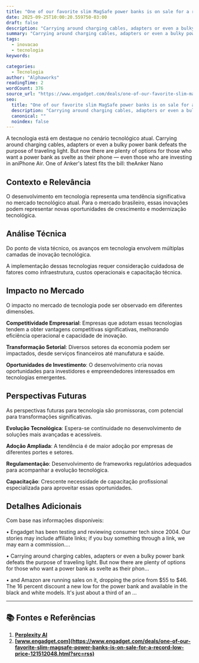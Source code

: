 ```yaml
---
title: "One of our favorite slim MagSafe power banks is on sale for a record-low price"
date: 2025-09-25T10:00:20.559750-03:00
draft: false
description: "Carrying around charging cables, adapters or even a bulky power bank defeats the purpose of traveling light. But now there are plenty of options for those wh..."
summary: "Carrying around charging cables, adapters or even a bulky power bank defeats the purpose of traveling light. But now there are plenty of options for those wh..."
tags:
  - inovacao
  - tecnologia
keywords:

categories:
  - Tecnologia
author: "Alphaworks"
readingTime: 2
wordCount: 376
source_url: "https://www.engadget.com/deals/one-of-our-favorite-slim-magsafe-power-banks-is-on-sale-for-a-record-low-price-121512048.html?src=rss"
seo:
  title: "One of our favorite slim MagSafe power banks is on sale for a record-low price"
  description: "Carrying around charging cables, adapters or even a bulky power bank defeats the purpose of traveling light. But now there are plenty of options for those wh..."
  canonical: ""
  noindex: false
---
```


A tecnologia está em destaque no cenário tecnológico atual. Carrying around charging cables, adapters or even a bulky power bank defeats the purpose of traveling light. But now there are plenty of options for those who want a power bank as svelte as their phone — even those who are investing in aniPhone Air. One of Anker's latest fits the bill: theAnker Nano

## Contexto e Relevância

O desenvolvimento em tecnologia representa uma tendência significativa no mercado tecnológico atual. Para o mercado brasileiro, essas inovações podem representar novas oportunidades de crescimento e modernização tecnológica.
## Análise Técnica

Do ponto de vista técnico, os avanços em tecnologia envolvem múltiplas camadas de inovação tecnológica.



A implementação dessas tecnologias requer consideração cuidadosa de fatores como infraestrutura, custos operacionais e capacitação técnica.
## Impacto no Mercado

O impacto no mercado de tecnologia pode ser observado em diferentes dimensões.

**Competitividade Empresarial**: Empresas que adotam essas tecnologias tendem a obter vantagens competitivas significativas, melhorando eficiência operacional e capacidade de inovação.

**Transformação Setorial**: Diversos setores da economia podem ser impactados, desde serviços financeiros até manufatura e saúde.

**Oportunidades de Investimento**: O desenvolvimento cria novas oportunidades para investidores e empreendedores interessados em tecnologias emergentes.


## Perspectivas Futuras

As perspectivas futuras para tecnologia são promissoras, com potencial para transformações significativas.

**Evolução Tecnológica**: Espera-se continuidade no desenvolvimento de soluções mais avançadas e acessíveis.

**Adoção Ampliada**: A tendência é de maior adoção por empresas de diferentes portes e setores.

**Regulamentação**: Desenvolvimento de frameworks regulatórios adequados para acompanhar a evolução tecnológica.

**Capacitação**: Crescente necessidade de capacitação profissional especializada para aproveitar essas oportunidades.
## Detalhes Adicionais

Com base nas informações disponíveis:

• Engadget has been testing and reviewing consumer tech since 2004. Our stories may include affiliate links; if you buy something through a link, we may earn a commission....

• Carrying around charging cables, adapters or even a bulky power bank defeats the purpose of traveling light. But now there are plenty of options for those who want a power bank as svelte as their phon...

• and Amazon are running sales on it, dropping the price from $55 to $46. The 16 percent discount a new low for the power bank and available in the black and white models. It's just about a third of an ...



---

## 📚 Fontes e Referências

1. **[Perplexity AI](https://www.perplexity.ai/)**
2. **[www.engadget.com](https://www.engadget.com/deals/one-of-our-favorite-slim-magsafe-power-banks-is-on-sale-for-a-record-low-price-121512048.html?src=rss)**
